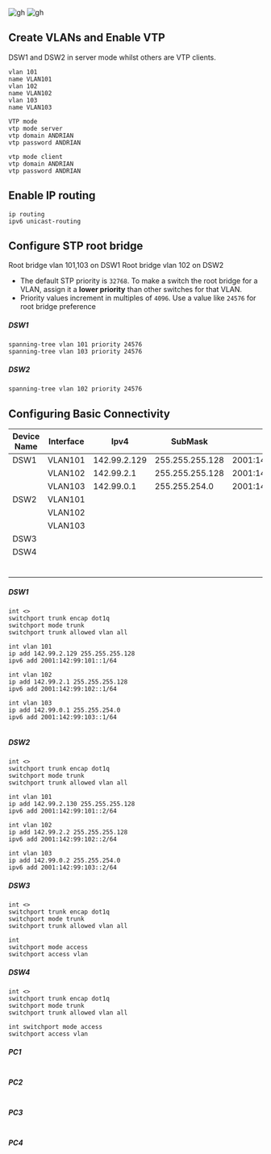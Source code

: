 ![gh](https://raw.githubusercontent.com/ndriannazriel04/Advanced-Network-Tech/main/obsidian/images1733746637000phtu3y.png)
![gh](https://raw.githubusercontent.com/ndriannazriel04/Advanced-Network-Tech/main/obsidian/images1733747790000t2ts3t.png)

## Create VLANs and Enable VTP

DSW1 and DSW2 in server mode whilst others are VTP clients.

```
vlan 101
name VLAN101
vlan 102
name VLAN102
vlan 103
name VLAN103

VTP mode
vtp mode server
vtp domain ANDRIAN
vtp password ANDRIAN

vtp mode client
vtp domain ANDRIAN
vtp password ANDRIAN
```

## Enable IP routing
```
ip routing
ipv6 unicast-routing
```

## Configure STP root bridge
Root bridge vlan 101,103 on DSW1
Root bridge vlan 102 on DSW2

- The default STP priority is `32768`. To make a switch the root bridge for a VLAN, assign it a **lower priority** than other switches for that VLAN.
- Priority values increment in multiples of `4096`. Use a value like `24576` for root bridge preference

##### DSW1
```
spanning-tree vlan 101 priority 24576
spanning-tree vlan 103 priority 24576
```

##### DSW2
```
spanning-tree vlan 102 priority 24576
```

## Configuring Basic Connectivity
| Device Name | Interface | Ipv4         | SubMask         | Ipv6                  | DG  |     |
| ----------- | --------- | ------------ | --------------- | --------------------- | --- | --- |
| DSW1        | VLAN101   | 142.99.2.129 | 255.255.255.128 | 2001:142:99:101::1/64 |     |     |
|             | VLAN102   | 142.99.2.1   | 255.255.255.128 | 2001:142:99:102::1/64 |     |     |
|             | VLAN103   | 142.99.0.1   | 255.255.254.0   | 2001:142:99:103::1/64 |     |     |
| DSW2        | VLAN101   |              |                 |                       |     |     |
|             | VLAN102   |              |                 |                       |     |     |
|             | VLAN103   |              |                 |                       |     |     |
| DSW3        |           |              |                 |                       |     |     |
| DSW4        |           |              |                 |                       |     |     |
|             |           |              |                 |                       |     |     |
|             |           |              |                 |                       |     |     |
|             |           |              |                 |                       |     |     |
|             |           |              |                 |                       |     |     |
|             |           |              |                 |                       |     |     |
|             |           |              |                 |                       |     |     |

##### DSW1
```
int <>
switchport trunk encap dot1q
switchport mode trunk
switchport trunk allowed vlan all

int vlan 101
ip add 142.99.2.129 255.255.255.128 
ipv6 add 2001:142:99:101::1/64

int vlan 102
ip add 142.99.2.1 255.255.255.128
ipv6 add 2001:142:99:102::1/64

int vlan 103
ip add 142.99.0.1 255.255.254.0
ipv6 add 2001:142:99:103::1/64


```

##### DSW2
```
int <>
switchport trunk encap dot1q
switchport mode trunk
switchport trunk allowed vlan all

int vlan 101
ip add 142.99.2.130 255.255.255.128 
ipv6 add 2001:142:99:101::2/64

int vlan 102
ip add 142.99.2.2 255.255.255.128
ipv6 add 2001:142:99:102::2/64

int vlan 103
ip add 142.99.0.2 255.255.254.0
ipv6 add 2001:142:99:103::2/64

```

##### DSW3
```
int <>
switchport trunk encap dot1q
switchport mode trunk
switchport trunk allowed vlan all

int
switchport mode access
switchport access vlan 
```

##### DSW4
```
int <>
switchport trunk encap dot1q
switchport mode trunk
switchport trunk allowed vlan all

int switchport mode access
switchport access vlan
```


##### PC1
```

```

##### PC2
```

```

##### PC3
```

```

##### PC4
```

```